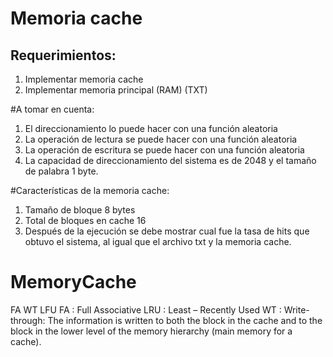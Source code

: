 # Memoria cache

## Requerimientos:

  1. Implementar memoria cache
  2. Implementar memoria principal (RAM) (TXT)

#A tomar en cuenta:

  1. El direccionamiento lo puede hacer con una función aleatoria
  2. La operación de lectura se puede hacer con una función aleatoria
  3. La operación de escritura se puede hacer con una función aleatoria
  4.  La capacidad de direccionamiento del sistema es de 2048 y el tamaño de palabra 1 byte.

#Características de la memoria cache:

  1. Tamaño de bloque 8 bytes
  2. Total de bloques en cache 16
  3. Después de la ejecución se debe mostrar cual fue la tasa de hits que
     obtuvo el sistema, al igual que el archivo txt y la memoria cache.

# MemoryCache
  FA WT LFU
  FA : Full Associative
  LRU : Least – Recently Used
  WT : Write-through: The information is written to both the block in the cache and to the block in
       the lower level of the memory hierarchy (main memory for a cache).
